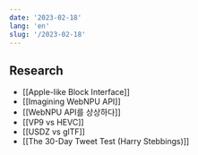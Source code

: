```yaml
---
date: '2023-02-18'
lang: 'en'
slug: '/2023-02-18'
---
```


## Research

- [[Apple-like Block Interface]]
- [[Imagining WebNPU API]]
- [[WebNPU API를 상상하다]]
- [[VP9 vs HEVC]]
- [[USDZ vs glTF]]
- [[The 30-Day Tweet Test (Harry Stebbings)]]
